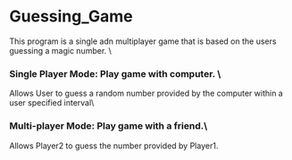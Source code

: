 # Guessing_Game
This program is a single adn multiplayer game that is based on the users guessing a magic number. \
### Single Player Mode: Play game with computer. \
Allows User to guess a random number provided by the computer within a user specified interval\
### Multi-player Mode: Play game with a friend.\
Allows Player2 to guess the number provided by Player1.
